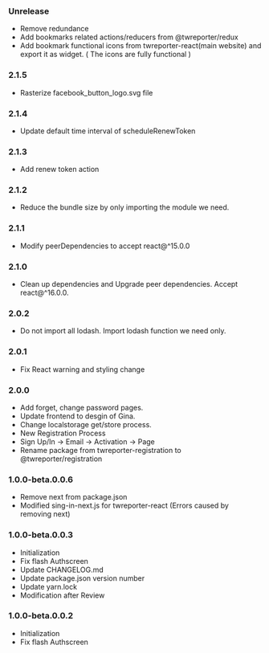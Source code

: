 ### Unrelease
- Remove redundance
- Add bookmarks related actions/reducers from @twreporter/redux
- Add bookmark functional icons from twreporter-react(main website) and export it as widget. ( The icons are fully functional )


### 2.1.5
- Rasterize facebook_button_logo.svg file

### 2.1.4
- Update default time interval of scheduleRenewToken

### 2.1.3
- Add renew token action

### 2.1.2
- Reduce the bundle size by only importing the module we need.

### 2.1.1
- Modify peerDependencies to accept react@^15.0.0

### 2.1.0
- Clean up dependencies and Upgrade peer dependencies. Accept react@^16.0.0.

### 2.0.2
- Do not import all lodash. Import lodash function we need only.

### 2.0.1
- Fix React warning and styling change

### 2.0.0
- Add forget, change password pages.
- Update frontend to desgin of Gina.
- Change localstorage get/store process.
- New Registration Process
- Sign Up/In -> Email -> Activation -> Page
- Rename package from twreporter-registration to @twreporter/registration

### 1.0.0-beta.0.0.6

- Remove next from package.json
- Modified sing-in-next.js for twreporter-react (Errors caused by removing next)

### 1.0.0-beta.0.0.3

- Initialization
- Fix flash Authscreen
- Update CHANGELOG.md
- Update package.json version number
- Update yarn.lock
- Modification after Review

### 1.0.0-beta.0.0.2

- Initialization
- Fix flash Authscreen
